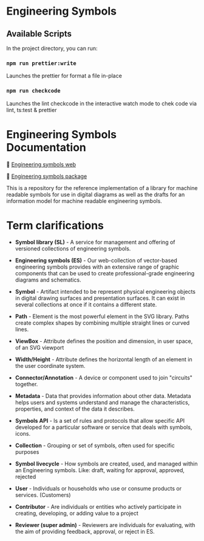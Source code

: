# Engineering Symbols

## Available Scripts

In the project directory, you can run:

### `npm run prettier:write`

Launches the prettier for format a file in-place<br>

### `npm run checkcode`

Launches the lint checkcode in the interactive watch mode to chek code via lint, ts:test & prettier<br>

# Engineering Symbols Documentation

🍯 [Engineering symbols web](https://github.com/equinor/engineering-symbols/blob/master/web/README.md)

🧸 [Engineering symbols package](https://github.com/equinor/engineering-symbols/blob/master/package/README.md)

This is a repository for the reference implementation of a library for machine readable symbols for use in digital diagrams as well as the drafts for an information model for machine readable engineering symbols.

# Term clarifications

-   **Symbol library (SL)** - A service for management and offering of versioned collections of engineering symbols.

-   **Engineering symbols (ES)** - Our web-collection of vector-based engineering symbols provides with an extensive range of graphic components that can be used to create professional-grade engineering diagrams and schematics.

-   **Symbol** - Artifact intended to be represent physical engineering objects in digital drawing surfaces and presentation surfaces. It can exist in several collections at once if it contains a different state.

-   **Path** - Element is the most powerful element in the SVG library. Paths create complex shapes by combining multiple straight lines or curved lines.

-   **ViewBox** - Attribute defines the position and dimension, in user space, of an SVG viewport
-   **Width/Height** - Attribute defines the horizontal length of an element in the user coordinate system.

-   **Connector/Annotation** - A device or component used to join "circuits" together.
-   **Metadata** - Data that provides information about other data. Metadata helps users and systems understand and manage the characteristics, properties, and context of the data it describes.

-   **Symbols API** - Is a set of rules and protocols that allow specific API developed for a particular software or service that deals with symbols, icons.

-   **Collection** - Grouping or set of symbols, often used for specific purposes
-   **Symbol livecycle** - How symbols are created, used, and managed within an Engineering symbols. Like: draft, waiting for approval, approved, rejected

-   **User** - Individuals or households who use or consume products or services. (Customers)
-   **Contributor** - Are individuals or entities who actively participate in creating, developing, or adding value to a project
-   **Reviewer (super admin)** - Reviewers are individuals for evaluating, with the aim of providing feedback, approval, or reject in ES.
